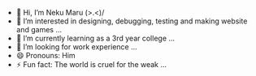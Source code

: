 - 👋 Hi, I’m Neku Maru (>.<)/
- 👀 I’m interested in designing, debugging, testing and making website and games ...
- 🌱 I’m currently learning as a 3rd year college ...
- 💞️ I’m looking for work experience ...
- 😄 Pronouns: Him
- ⚡ Fun fact: The world is cruel for the weak ...

<!---
NekuMaru07/NekuMaru07 is a ✨ special ✨ repository because its `README.md` (this file) appears on your GitHub profile.
You can click the Preview link to take a look at your changes.
--->
